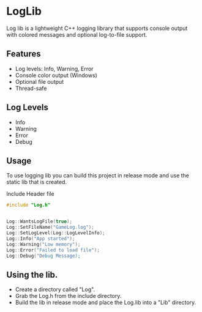 # LogLib

Log lib is a lightweight C++ logging library that supports console output with colored messages and optional log-to-file support. 

## Features
- Log levels: Info, Warning, Error
- Console color output (Windows)
- Optional file output
- Thread-safe


## Log Levels
- Info 
- Warning 
- Error 
- Debug 

## Usage
To use logging lib you can build this project in release mode and use the static lib that is created.

Include Header file 
```cpp
#include "Log.h" 
```


```cpp

Log::WantsLogFile(true);
Log::SetFileName("GameLog.log");
Log::SetLogLevel(Log::LogLevelInfo);
Log::Info("App started");
Log::Warning("Low memory");
Log::Error("Failed to load file");
Log::Debug("Debug Message);

```

## Using the lib.
- Create a directory called "Log".
- Grab the Log.h from the include directory.
- Build the lib in release mode and place the Log.lib into a "Lib" directory. 

